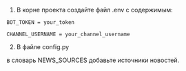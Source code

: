 1. В корне проекта создайте файл .env с содержимым:

```BOT_TOKEN = your_token```

```CHANNEL_USERNAME = your_channel_username```

2. В файле config.py

в словарь NEWS_SOURCES добавьте источники новостей.
